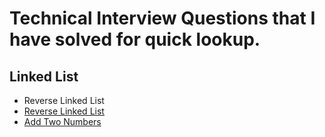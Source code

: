 # Technical Interview Questions that I have solved for quick lookup.

## Linked List

- Reverse Linked List
- [Reverse Linked List](./LinkedList/ReverseLinkedList.md)
- [Add Two Numbers](./LinkedList/AddTwoNumbers.md)
